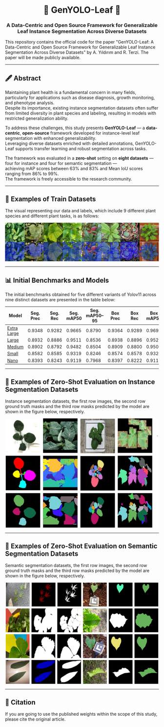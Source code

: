 <div align="center">

# 🌿 GenYOLO-Leaf 🌿 
### A Data-Centric and Open Source Framework for Generalizable Leaf Instance Segmentation Across Diverse Datasets  
</div>
This repository contains the official code for the paper  
"GenYOLO-Leaf: A Data-Centric and Open Source Framework for Generalizable Leaf Instance Segmentation Across Diverse Datasets"  
by A. Yıldırım and R. Terzi.  
The paper will be made publicly available.



---

## 🖋 Abstract

Maintaining plant health is a fundamental concern in many fields, particularly for applications such as disease diagnosis, growth monitoring, and phenotype analysis.  
Despite its importance, existing instance segmentation datasets often suffer from limited diversity in plant species and labeling, resulting in models with restricted generalization ability.  

To address these challenges, this study presents **GenYOLO-Leaf** — a **data-centric**, **open-source** framework developed for instance-level leaf segmentation with enhanced generalizability.  
Leveraging diverse datasets enriched with detailed annotations, GenYOLO-Leaf supports transfer learning and robust segmentation across tasks.  

The framework was evaluated in a **zero-shot** setting on **eight datasets** — four for instance and four for semantic segmentation —  
achieving mAP scores between 63% and 83% and Mean IoU scores ranging from 86% to 99%.  
The framework is freely accessible to the research community.

---


## 🧠 Examples of Train Datasets

The visual representing our data and labels, which include 9 different plant species and different plant tasks, is as follows:
<div align="center">
  
<img src="train_sets.jpg" alt="Train Images and Labels" width="1200"/>

</div>

---

## 📊 Initial Benchmarks and Models

The initial benchmarks obtained for five different variants of Yolov11 across nine distinct datasets are presented in the table below:

<p align="center">

| **Model** | **Seg. Prec** | **Seg. Rec** | **Seg. mAP50** | **Seg. mAP50–95** | **Box Prec** | **Box Rec** | **Box mAP50** | **Box mAP50–95** |
|----------|---------------|--------------|----------------|-------------------|--------------|-------------|----------------|-------------------|
| [Extra Large](https://github.com/aaslihanyildirim/GenYOLO-Leaf/releases/download/shared_best_models/best_x.pt) | 0.9348 | 0.9282 | 0.9665 | 0.8790 | 0.9364 | 0.9289 | 0.9692 | 0.9141 |
| [Large](https://github.com/aaslihanyildirim/GenYOLO-Leaf/releases/download/shared_best_models/best_l.pt)       | 0.8932 | 0.8886 | 0.9511 | 0.8536 | 0.8938 | 0.8896 | 0.9529 | 0.8861 |
| [Medium](https://github.com/aaslihanyildirim/GenYOLO-Leaf/releases/download/shared_best_models/best_m.pt)      | 0.8902 | 0.8792 | 0.9482 | 0.8504 | 0.8909 | 0.8800 | 0.9500 | 0.8810 |
| [Small](https://github.com/aaslihanyildirim/GenYOLO-Leaf/releases/download/shared_best_models/best_s.pt)       | 0.8582 | 0.8585 | 0.9319 | 0.8246 | 0.8574 | 0.8578 | 0.9320 | 0.8522 |
| [Nano](https://github.com/aaslihanyildirim/GenYOLO-Leaf/releases/download/shared_best_models/best_n.pt)        | 0.8393 | 0.8243 | 0.9119 | 0.7968 | 0.8397 | 0.8222 | 0.9117 | 0.8218 |

</p>

---

## 🧪 Examples of Zero-Shot Evaluation on Instance Segmentation Datasets

Instance segmentation datasets, the first row images, the second row ground truth masks and the third row masks predicted by the model are shown in the figure below, respectively.

<div align="center">

<img src="figures/instance_masks.jpg" alt="Instance Masks" width="500"/>

</div>

---

## 🧪 Examples of Zero-Shot Evaluation on Semantic Segmentation Datasets

Semantic segmentation datasets, the first row images, the second row ground truth masks and the third row masks predicted by the model are shown in the figure below, respectively.

<div align="center">

<img src="figures/semantic_masks.jpg" alt="Instance Masks" width="500"/>

</div>

---

## 📖 Citation

If you are going to use the published weights within the scope of this study, please cite the original article.
